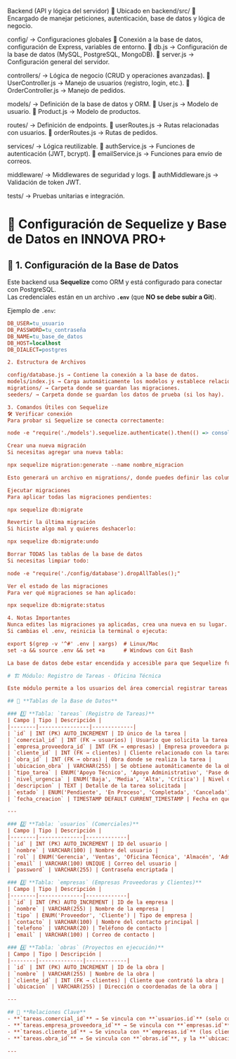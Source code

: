 Backend (API y lógica del servidor)
📍 Ubicado en backend/src/
📌 Encargado de manejar peticiones, autenticación, base de datos y lógica de negocio.

config/ → Configuraciones globales
📌 Conexión a la base de datos, configuración de Express, variables de entorno.
📄 db.js → Configuración de la base de datos (MySQL, PostgreSQL, MongoDB).
📄 server.js → Configuración general del servidor.

controllers/ → Lógica de negocio (CRUD y operaciones avanzadas).
📄 UserController.js → Manejo de usuarios (registro, login, etc.).
📄 OrderController.js → Manejo de pedidos.

models/ → Definición de la base de datos y ORM.
📄 User.js → Modelo de usuario.
📄 Product.js → Modelo de productos.

routes/ → Definición de endpoints.
📄 userRoutes.js → Rutas relacionadas con usuarios.
📄 orderRoutes.js → Rutas de pedidos.

services/ → Lógica reutilizable.
📄 authService.js → Funciones de autenticación (JWT, bcrypt).
📄 emailService.js → Funciones para envío de correos.

middleware/ → Middlewares de seguridad y logs.
📄 authMiddleware.js → Validación de token JWT.

tests/ → Pruebas unitarias e integración.

# 📌 Configuración de Sequelize y Base de Datos en INNOVA PRO+

## 🚀 1. Configuración de la Base de Datos
Este backend usa **Sequelize** como ORM y está configurado para conectar con PostgreSQL.  
Las credenciales están en un archivo **`.env`** (que **NO se debe subir a Git**).  

Ejemplo de `.env`:
```ini
DB_USER=tu_usuario
DB_PASSWORD=tu_contraseña
DB_NAME=tu_base_de_datos
DB_HOST=localhost
DB_DIALECT=postgres

2. Estructura de Archivos

config/database.js → Contiene la conexión a la base de datos.
models/index.js → Carga automáticamente los modelos y establece relaciones.
migrations/ → Carpeta donde se guardan las migraciones.
seeders/ → Carpeta donde se guardan los datos de prueba (si los hay).

3. Comandos Útiles con Sequelize
🛠️ Verificar conexión
Para probar si Sequelize se conecta correctamente:

node -e "require('./models').sequelize.authenticate().then(() => console.log('🔥 Conexión exitosa')).catch(err => console.error('❌ Error:', err));"

Crear una nueva migración
Si necesitas agregar una nueva tabla:

npx sequelize migration:generate --name nombre_migracion

Esto generará un archivo en migrations/, donde puedes definir las columnas.

Ejecutar migraciones
Para aplicar todas las migraciones pendientes:

npx sequelize db:migrate

Revertir la última migración
Si hiciste algo mal y quieres deshacerlo:

npx sequelize db:migrate:undo

Borrar TODAS las tablas de la base de datos
Si necesitas limpiar todo:

node -e "require('./config/database').dropAllTables();"

Ver el estado de las migraciones
Para ver qué migraciones se han aplicado:

npx sequelize db:migrate:status

4. Notas Importantes
Nunca edites las migraciones ya aplicadas, crea una nueva en su lugar.
Si cambias el .env, reinicia la terminal o ejecuta:

export $(grep -v '^#' .env | xargs)  # Linux/Mac
set -a && source .env && set +a      # Windows con Git Bash

La base de datos debe estar encendida y accesible para que Sequelize funcione.

# 🏗️ Módulo: Registro de Tareas - Oficina Técnica

Este módulo permite a los usuarios del área comercial registrar tareas dirigidas a **Oficina Técnica**.  

## 📌 **Tablas de la Base de Datos**

### 1️⃣ **Tabla: `tareas` (Registro de Tareas)**
| Campo | Tipo | Descripción |
|--------|----------------|-------------|
| `id` | INT (PK) AUTO_INCREMENT | ID único de la tarea |
| `comercial_id` | INT (FK → usuarios) | Usuario que solicita la tarea |
| `empresa_proveedora_id` | INT (FK → empresas) | Empresa proveedora para la tarea |
| `cliente_id` | INT (FK → clientes) | Cliente relacionado con la tarea |
| `obra_id` | INT (FK → obras) | Obra donde se realiza la tarea |
| `ubicacion_obra` | VARCHAR(255) | Se obtiene automáticamente de la obra |
| `tipo_tarea` | ENUM('Apoyo Técnico', 'Apoyo Administrativo', 'Pase de Pedido', 'Servicios Adicionales', 'Tarea Interna') | Tipo de tarea |
| `nivel_urgencia` | ENUM('Baja', 'Media', 'Alta', 'Crítica') | Nivel de urgencia |
| `descripcion` | TEXT | Detalle de la tarea solicitada |
| `estado` | ENUM('Pendiente', 'En Proceso', 'Completada', 'Cancelada') | Estado de la tarea |
| `fecha_creacion` | TIMESTAMP DEFAULT CURRENT_TIMESTAMP | Fecha en que se registró la tarea |

---

### 2️⃣ **Tabla: `usuarios` (Comerciales)**
| Campo | Tipo | Descripción |
|--------|--------------|-------------|
| `id` | INT (PK) AUTO_INCREMENT | ID del usuario |
| `nombre` | VARCHAR(100) | Nombre del usuario |
| `rol` | ENUM('Gerencia', 'Ventas', 'Oficina Técnica', 'Almacén', 'Administración', 'Clientes') | Rol del usuario |
| `email` | VARCHAR(100) UNIQUE | Correo del usuario |
| `password` | VARCHAR(255) | Contraseña encriptada |

### 3️⃣ **Tabla: `empresas` (Empresas Proveedoras y Clientes)**
| Campo | Tipo | Descripción |
|--------|--------------|-------------|
| `id` | INT (PK) AUTO_INCREMENT | ID de la empresa |
| `nombre` | VARCHAR(255) | Nombre de la empresa |
| `tipo` | ENUM('Proveedor', 'Cliente') | Tipo de empresa |
| `contacto` | VARCHAR(100) | Nombre del contacto principal |
| `telefono` | VARCHAR(20) | Teléfono de contacto |
| `email` | VARCHAR(100) | Correo de contacto |

### 4️⃣ **Tabla: `obras` (Proyectos en ejecución)**
| Campo | Tipo | Descripción |
|--------|--------------|-------------|
| `id` | INT (PK) AUTO_INCREMENT | ID de la obra |
| `nombre` | VARCHAR(255) | Nombre de la obra |
| `cliente_id` | INT (FK → clientes) | Cliente que contrató la obra |
| `ubicacion` | VARCHAR(255) | Dirección o coordenadas de la obra |

---

## 🔗 **Relaciones Clave**
- **`tareas.comercial_id`** → Se vincula con **`usuarios.id`** (solo comerciales pueden registrar tareas).  
- **`tareas.empresa_proveedora_id`** → Se vincula con **`empresas.id`** (solo empresas registradas en Innova pueden ser proveedoras).  
- **`tareas.cliente_id`** → Se vincula con **`empresas.id`** (los clientes también se almacenan en `empresas`).  
- **`tareas.obra_id`** → Se vincula con **`obras.id`**, y la **`ubicacion_obra`** se obtiene automáticamente desde la tabla `obras`.  

---

  
